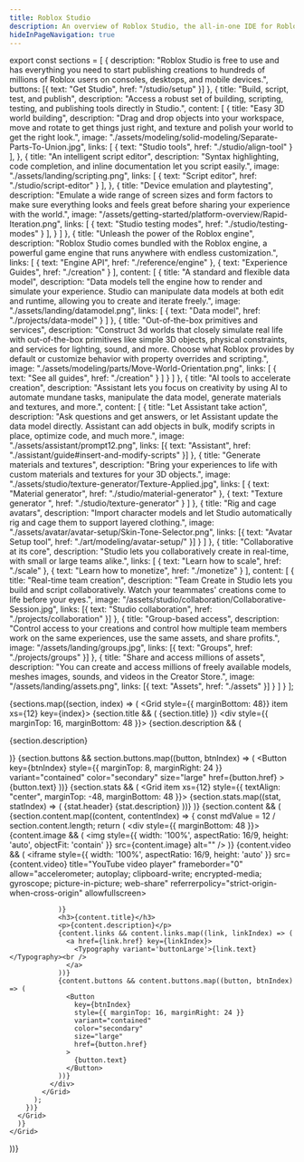 ```yaml
---
title: Roblox Studio
description: An overview of Roblox Studio, the all-in-one IDE for Roblox creation.
hideInPageNavigation: true
---
```


export const sections = [
  {
    description: "Roblox Studio is free to use and has everything you need to start publishing creations to hundreds of millions of Roblox users on consoles, desktops, and mobile devices.",
    buttons: [{ text: "Get Studio", href: "/studio/setup" }]
  },
  {
    title: "Build, script, test, and publish",
    description: "Access a robust set of building, scripting, testing, and publishing tools directly in Studio.",
    content: [
      {
        title: "Easy 3D world building",
        description: "Drag and drop objects into your workspace, move and rotate to get things just right, and texture and polish your world to get the right look.",
        image: "./assets/modeling/solid-modeling/Separate-Parts-To-Union.jpg",
        links: [
          { text: "Studio tools", href: "./studio/align-tool" }
        ],
      },
      {
        title: "An intelligent script editor",
        description: "Syntax highlighting, code completion, and inline documentation let you script easily.",
        image: "./assets/landing/scripting.png",
        links: [
          { text: "Script editor", href: "./studio/script-editor" }
        ],
      },
      {
        title: "Device emulation and playtesting",
        description: "Emulate a wide range of screen sizes and form factors to make sure everything looks and feels great before sharing your experience with the world.",
        image: "/assets/getting-started/platform-overview/Rapid-Iteration.png",
        links: [
          { text: "Studio testing modes", href: "./studio/testing-modes" }
        ],
      }
    ]
  },
  {
    title: "Unleash the power of the Roblox engine",
    description: "Roblox Studio comes bundled with the Roblox engine, a powerful game engine that runs anywhere with endless customization.",
    links: [
      { text: "Engine API", href: "./reference/engine" },
      { text: "Experience Guides", href: "./creation" }
    ],
    content: [
      {
        title: "A standard and flexible data model",
        description: "Data models tell the engine how to render and simulate your experience. Studio can manipulate data models at both edit and runtime, allowing you to create and iterate freely.",
        image: "./assets/landing/datamodel.png",
        links: [
          { text: "Data model", href: "./projects/data-model" }
        ]
      },
      {
        title: "Out-of-the-box primitives and services",
        description: "Construct 3d worlds that closely simulate real life with out-of-the-box primitives like simple 3D objects, physical constraints, and services for lighting, sound, and more. Choose what Roblox provides by default or customize behavior with property overrides and scripting.",
        image: "./assets/modeling/parts/Move-World-Orientation.png",
        links: [
          { text: "See all guides", href: "./creation" }
        ]
      }
    ]
  },
  {
    title: "AI tools to accelerate creation",
    description: "Assistant lets you focus on creativity by using AI to automate mundane tasks, manipulate the data model, generate materials and textures, and more.",
    content: [
      {
        title: "Let Assistant take action",
        description: "Ask questions and get answers, or let Assistant update the data model directly. Assistant can add objects in bulk, modify scripts in place, optimize code, and much more.",
        image: "./assets/assistant/prompt12.png",
        links: [{ text: "Assistant", href: "./assistant/guide#insert-and-modify-scripts" }]
      },
      {
        title: "Generate materials and textures",
        description: "Bring your experiences to life with custom materials and textures for your 3D objects.",
        image: "./assets/studio/texture-generator/Texture-Applied.jpg",
        links: [
          { text: "Material generator", href: "./studio/material-generator" },
          { text: "Texture generator ", href: "./studio/texture-generator" }
        ]
      },
      {
        title: "Rig and cage avatars",
        description: "Import character models and let Studio automatically rig and cage them to support layered clothing.",
        image: "./assets/avatar/avatar-setup/Skin-Tone-Selector.png",
        links: [{ text: "Avatar Setup tool", href: "./art/modeling/avatar-setup/" }]
      }
    ]
  },
  {
    title: "Collaborative at its core",
    description: "Studio lets you collaboratively create in real-time, with small or large teams alike.",
    links: [
      { text: "Learn how to scale", href: "./scale" },
      { text: "Learn how to monetize", href: "./monetize" }
    ],
    content: [
      {
        title: "Real-time team creation",
        description: "Team Create in Studio lets you build and script collaboratively. Watch your teammates' creations come to life before your eyes.",
        image: "/assets/studio/collaboration/Collaborative-Session.jpg",
        links: [{ text: "Studio collaboration", href: "./projects/collaboration" }]
      },
      {
        title: "Group-based access",
        description: "Control access to your creations and control how multiple team members work on the same experiences, use the same assets, and share profits.",
        image: "/assets/landing/groups.jpg",
        links: [{ text: "Groups", href: "./projects/groups" }]
      },
      {
        title: "Share and access millions of assets",
        description: "You can create and access millions of freely available models, meshes images, sounds, and videos in the Creator Store.",
        image: "/assets/landing/assets.png",
        links: [{ text: "Assets", href: "./assets" }]
      }
    ]
  }
];

  {sections.map((section, index) => (
    <Grid style={{ marginBottom: 48}} item xs={12} key={index}>
      {section.title && (
        <Typography variant='h1'>{section.title}</Typography>
      )}
    <div style={{ marginTop: 16, marginBottom: 48 }}>
      {section.description && (
        <p>{section.description}</p>
      )}
      {section.buttons && section.buttons.map((button, btnIndex) => (
        <Button
          key={btnIndex}
          style={{ marginTop: 8, marginRight: 24 }}
          variant="contained"
          color="secondary"
          size="large"
          href={button.href}
        >
          {button.text}
        </Button>
      ))}
    </div>
    {section.stats && (
      <Grid item xs={12} style={{ textAlign: "center", marginTop: -48, marginBottom: 48 }}>
        <Grid container spacing={4}>
          {section.stats.map((stat, statIndex) => (
            <Grid item xs={12} sm={6} md={4} key={statIndex}>
              <Card variant="filled">
                <CardContent>
                  <Typography variant="hero" color="info">{stat.header}</Typography>
                  <Typography component="p" variant="h2">{stat.description}</Typography>
                </CardContent>
              </Card>
            </Grid>
          ))}
        </Grid>
      </Grid>
      )}
    {section.content && (
      <Grid container spacing={4}>
        {section.content.map((content, contentIndex) => {
          const mdValue = 12 / section.content.length;
          return (
            <Grid item xs={12} sm={6} md={mdValue} key={contentIndex}>
              <div style={{ marginBottom: 48 }}>
                {content.image && (
                  <img
                    style={{ width: '100%', aspectRatio: 16/9, height: 'auto', objectFit: 'contain' }}
                    src={content.image}
                    alt=""
                  />
                )}
                {content.video && (
                  <iframe  style={{ width: '100%', aspectRatio: 16/9, height: 'auto' }} src={content.video} title="YouTube video player" frameborder="0" allow="accelerometer; autoplay; clipboard-write; encrypted-media; gyroscope; picture-in-picture; web-share" referrerpolicy="strict-origin-when-cross-origin" allowfullscreen></iframe>

                )}
                <h3>{content.title}</h3>
                <p>{content.description}</p>
                {content.links && content.links.map((link, linkIndex) => (
                  <a href={link.href} key={linkIndex}>
                    <Typography variant='buttonLarge'>{link.text}</Typography><br />
                  </a>
                ))}
                {content.buttons && content.buttons.map((button, btnIndex) => (
                  <Button
                    key={btnIndex}
                    style={{ marginTop: 16, marginRight: 24 }}
                    variant="contained"
                    color="secondary"
                    size="large"
                    href={button.href}
                  >
                    {button.text}
                  </Button>
                ))}
              </div>
            </Grid>
          );
        })}
      </Grid>
      )}
    </Grid>
  ))}

